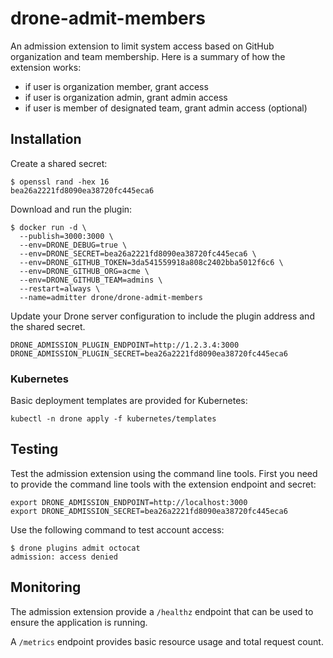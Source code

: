 # drone-admit-members

An admission extension to limit system access based on GitHub organization and team membership. Here is a summary of how the extension works:

* if user is organization member, grant access
* if user is organization admin, grant admin access
* if user is member of designated team, grant admin access (optional)

## Installation

Create a shared secret:

```console
$ openssl rand -hex 16
bea26a2221fd8090ea38720fc445eca6
```

Download and run the plugin:

```console
$ docker run -d \
  --publish=3000:3000 \
  --env=DRONE_DEBUG=true \
  --env=DRONE_SECRET=bea26a2221fd8090ea38720fc445eca6 \
  --env=DRONE_GITHUB_TOKEN=3da541559918a808c2402bba5012f6c6 \
  --env=DRONE_GITHUB_ORG=acme \
  --env=DRONE_GITHUB_TEAM=admins \
  --restart=always \
  --name=admitter drone/drone-admit-members
```

Update your Drone server configuration to include the plugin address and the shared secret.

```text
DRONE_ADMISSION_PLUGIN_ENDPOINT=http://1.2.3.4:3000
DRONE_ADMISSION_PLUGIN_SECRET=bea26a2221fd8090ea38720fc445eca6
```
### Kubernetes

Basic deployment templates are provided for Kubernetes:

```console
kubectl -n drone apply -f kubernetes/templates
```


## Testing

Test the admission extension using the command line tools. First you need to provide the command line tools with the extension endpoint and secret:

```console
export DRONE_ADMISSION_ENDPOINT=http://localhost:3000
export DRONE_ADMISSION_SECRET=bea26a2221fd8090ea38720fc445eca6
```

Use the following command to test account access:

```console
$ drone plugins admit octocat
admission: access denied
```

## Monitoring

The admission extension provide a `/healthz` endpoint that can be used to ensure the application is running.

A `/metrics` endpoint provides basic resource usage and total request count.
